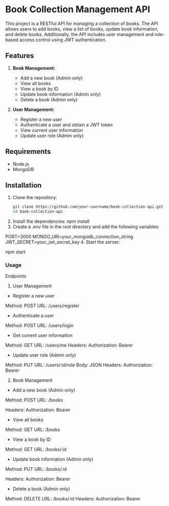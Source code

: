 # Book Collection Management API

This project is a RESTful API for managing a collection of books. The API allows users to add books, view a list of books, update book information, and delete books. Additionally, the API includes user management and role-based access control using JWT authentication.

## Features

1. **Book Management:**
   - Add a new book (Admin only)
   - View all books
   - View a book by ID
   - Update book information (Admin only)
   - Delete a book (Admin only)

2. **User Management:**
   - Register a new user
   - Authenticate a user and obtain a JWT token
   - View current user information
   - Update user role (Admin only)

## Requirements

- Node.js
- MongoDB

## Installation

1. Clone the repository:
   ```sh
   git clone https://github.com/your-username/book-collection-api.git
   cd book-collection-api
2. Install the dependencies:
npm install
3. Create a .env file in the root directory and add the following variables:

PORT=3000
MONGO_URI=your_mongodb_connection_string
JWT_SECRET=your_jwt_secret_key
4. Start the server:

npm start

### Usage
Endpoints
1. User Management
- Register a new user

Method: POST
URL: /users/register

- Authenticate a user

Method: POST
URL: /users/login

- Get current user information

Method: GET
URL: /users/me
Headers:
Authorization: Bearer <token>

- Update user role (Admin only)

Method: PUT
URL: /users/:id/role
Body: JSON
Headers:
Authorization: Bearer <token>

2. Book Management
- Add a new book (Admin only)

Method: POST
URL: /books

Headers:
Authorization: Bearer <token>
- View all books

Method: GET
URL: /books
- View a book by ID

Method: GET
URL: /books/:id
- Update book information (Admin only)

Method: PUT
URL: /books/:id

Headers:
Authorization: Bearer <token>
- Delete a book (Admin only)

Method: DELETE
URL: /books/:id
Headers:
Authorization: Bearer <token>
